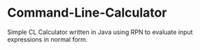 Command-Line-Calculator
=======================

Simple CL Calculator written in Java using RPN to evaluate input expressions in normal form.
